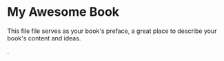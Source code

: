 # My Awesome Book

This file file serves as your book's preface, a great place to describe your book's content and ideas.

.

